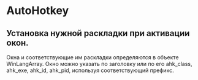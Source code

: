 # AutoHotkey
Установка нужной раскладки при активации окон.
-----------------------------------
Окна и соответствующие им раскладки определяются в объекте WinLangArray. Окно можно указать по заголовку или по его ahk_class, ahk_exe, ahk_id, ahk_pid, используя соответствующий префикс.
